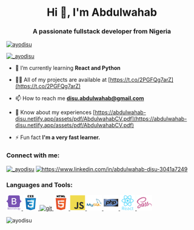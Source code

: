<h1 align="center">Hi 👋, I'm Abdulwahab</h1>
<h3 align="center">A passionate fullstack developer from Nigeria</h3>

<p align="left"> <a href="https://github.com/ryo-ma/github-profile-trophy"><img src="https://github-profile-trophy.vercel.app/?username=ayodisu" alt="ayodisu" /></a> </p>

<p align="left"> <a href="https://twitter.com/_ayodisu" target="blank"><img src="https://img.shields.io/twitter/follow/_ayodisu?logo=twitter&style=for-the-badge" alt="_ayodisu" /></a> </p>

- 🌱 I’m currently learning **React and Python**

- 👨‍💻 All of my projects are available at [https://t.co/2PGFQg7arZ](https://t.co/2PGFQg7arZ)

- 📫 How to reach me **disu.abdulwahab@gmail.com**

- 📄 Know about my experiences [https://abdulwahab-disu.netlify.app/assets/pdf/AbdulwahabCV.pdf](https://abdulwahab-disu.netlify.app/assets/pdf/AbdulwahabCV.pdf)

- ⚡ Fun fact **I'm a very fast learner.**

<h3 align="left">Connect with me:</h3>
<p align="left">
<a href="https://twitter.com/_ayodisu" target="blank"><img align="center" src="https://raw.githubusercontent.com/rahuldkjain/github-profile-readme-generator/master/src/images/icons/Social/twitter.svg" alt="_ayodisu" height="30" width="40" /></a>
<a href="https://linkedin.com/in/https://www.linkedin.com/in/abdulwahab-disu-3041a7249" target="blank"><img align="center" src="https://raw.githubusercontent.com/rahuldkjain/github-profile-readme-generator/master/src/images/icons/Social/linked-in-alt.svg" alt="https://www.linkedin.com/in/abdulwahab-disu-3041a7249" height="30" width="40" /></a>
</p>

<h3 align="left">Languages and Tools:</h3>
<p align="left"> <a href="https://getbootstrap.com" target="_blank" rel="noreferrer"> <img src="https://raw.githubusercontent.com/devicons/devicon/master/icons/bootstrap/bootstrap-plain-wordmark.svg" alt="bootstrap" width="40" height="40"/> </a> <a href="https://www.w3schools.com/css/" target="_blank" rel="noreferrer"> <img src="https://raw.githubusercontent.com/devicons/devicon/master/icons/css3/css3-original-wordmark.svg" alt="css3" width="40" height="40"/> </a> <a href="https://git-scm.com/" target="_blank" rel="noreferrer"> <img src="https://www.vectorlogo.zone/logos/git-scm/git-scm-icon.svg" alt="git" width="40" height="40"/> </a> <a href="https://www.w3.org/html/" target="_blank" rel="noreferrer"> <img src="https://raw.githubusercontent.com/devicons/devicon/master/icons/html5/html5-original-wordmark.svg" alt="html5" width="40" height="40"/> </a> <a href="https://developer.mozilla.org/en-US/docs/Web/JavaScript" target="_blank" rel="noreferrer"> <img src="https://raw.githubusercontent.com/devicons/devicon/master/icons/javascript/javascript-original.svg" alt="javascript" width="40" height="40"/> </a> <a href="https://www.mysql.com/" target="_blank" rel="noreferrer"> <img src="https://raw.githubusercontent.com/devicons/devicon/master/icons/mysql/mysql-original-wordmark.svg" alt="mysql" width="40" height="40"/> </a> <a href="https://www.php.net" target="_blank" rel="noreferrer"> <img src="https://raw.githubusercontent.com/devicons/devicon/master/icons/php/php-original.svg" alt="php" width="40" height="40"/> </a> <a href="https://reactjs.org/" target="_blank" rel="noreferrer"> <img src="https://raw.githubusercontent.com/devicons/devicon/master/icons/react/react-original-wordmark.svg" alt="react" width="40" height="40"/> </a> <a href="https://sass-lang.com" target="_blank" rel="noreferrer"> <img src="https://raw.githubusercontent.com/devicons/devicon/master/icons/sass/sass-original.svg" alt="sass" width="40" height="40"/> </a> </p>

<p><img align="center" src="https://github-readme-stats.vercel.app/api/top-langs?username=ayodisu&show_icons=true&locale=en&layout=compact" alt="ayodisu" /></p>
